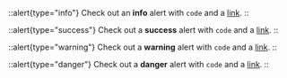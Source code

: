 ::alert{type="info"}
Check out an **info** alert with `code` and a [link](/).
::

::alert{type="success"}
Check out a **success** alert with `code` and a [link](/).
::

::alert{type="warning"}
Check out a **warning** alert with `code` and a [link](/).
::

::alert{type="danger"}
Check out a **danger** alert with `code` and a [link](/).
::
